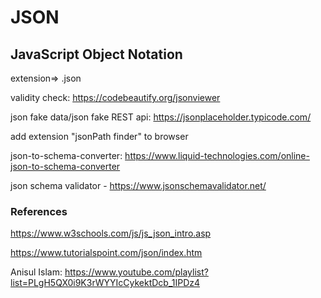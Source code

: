 # JSON

## JavaScript Object Notation

extension=> .json 

validity check: https://codebeautify.org/jsonviewer

json fake data/json fake REST api: https://jsonplaceholder.typicode.com/

add extension "jsonPath finder" to browser

json-to-schema-converter: https://www.liquid-technologies.com/online-json-to-schema-converter

json schema validator - https://www.jsonschemavalidator.net/

### References

https://www.w3schools.com/js/js_json_intro.asp

https://www.tutorialspoint.com/json/index.htm

Anisul Islam: https://www.youtube.com/playlist?list=PLgH5QX0i9K3rWYYIcCykektDcb_1IPDz4